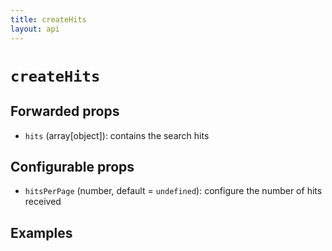 ```yaml
---
title: createHits
layout: api
---
```


# `createHits`

## Forwarded props

- `hits` (array[object]): contains the search hits

## Configurable props

- `hitsPerPage` (number, default = `undefined`): configure the number of hits received

## Examples
